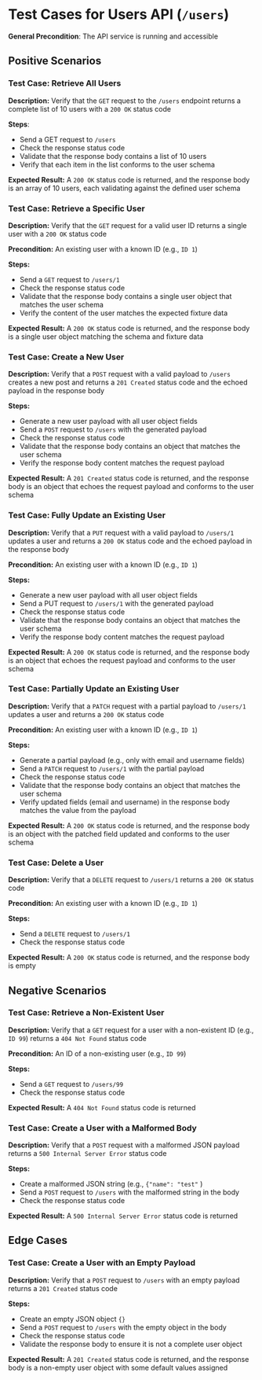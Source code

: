 <!-- markdownlint-disable MD026 MD024 MD013 -->

# Test Cases for Users API (`/users`)

**General Precondition**: The API service is running and accessible

## Positive Scenarios

### Test Case: Retrieve All Users

**Description:** Verify that the `GET` request to the `/users` endpoint returns a complete list of 10 users with a `200 OK` status code

**Steps**:

- Send a GET request to `/users`
- Check the response status code
- Validate that the response body contains a list of 10 users
- Verify that each item in the list conforms to the user schema

**Expected Result:** A `200 OK` status code is returned, and the response body is an array of 10 users, each validating against the defined user schema

### Test Case: Retrieve a Specific User

**Description:** Verify that the `GET` request for a valid user ID returns a single user with a `200 OK` status code

**Precondition:** An existing user with a known ID (e.g., `ID 1`)

**Steps:**

- Send a `GET` request to `/users/1`
- Check the response status code
- Validate that the response body contains a single user object that matches the user schema
- Verify the content of the user matches the expected fixture data

**Expected Result:** A `200 OK` status code is returned, and the response body is a single user object matching the schema and fixture data

### Test Case: Create a New User

**Description:** Verify that a `POST` request with a valid payload to `/users` creates a new post and returns a `201 Created` status code and the echoed payload in the response body

**Steps:**

- Generate a new user payload with all user object fields
- Send a `POST` request to `/users` with the generated payload
- Check the response status code
- Validate that the response body contains an object that matches the user schema
- Verify the response body content matches the request payload

**Expected Result:** A `201 Created` status code is returned, and the response body is an object that echoes the request payload and conforms to the user schema

### Test Case: Fully Update an Existing User

**Description:** Verify that a `PUT` request with a valid payload to `/users/1` updates a user and returns a `200 OK` status code and the echoed payload in the response body

**Precondition:** An existing user with a known ID (e.g., `ID 1`)

**Steps:**

- Generate a new user payload with all user object fields
- Send a PUT request to `/users/1` with the generated payload
- Check the response status code
- Validate that the response body contains an object that matches the user schema
- Verify the response body content matches the request payload

**Expected Result:** A `200 OK` status code is returned, and the response body is an object that echoes the request payload and conforms to the user schema

### Test Case: Partially Update an Existing User

**Description:** Verify that a `PATCH` request with a partial payload to `/users/1` updates a user and returns a `200 OK` status code

**Precondition:** An existing user with a known ID (e.g., `ID 1`)

**Steps:**

- Generate a partial payload (e.g., only with email and username fields)
- Send a `PATCH` request to `/users/1` with the partial payload
- Check the response status code
- Validate that the response body contains an object that matches the user schema
- Verify updated fields (email and username) in the response body matches the value from the payload

**Expected Result:** A `200 OK` status code is returned, and the response body is an object with the patched field updated and conforms to the user schema

### Test Case: Delete a User

**Description:** Verify that a `DELETE` request to `/users/1` returns a `200 OK` status code

**Precondition:** An existing user with a known ID (e.g., `ID 1`)

**Steps:**

- Send a `DELETE` request to `/users/1`
- Check the response status code

**Expected Result:** A `200 OK` status code is returned, and the response body is empty

## Negative Scenarios

### Test Case: Retrieve a Non-Existent User

**Description:** Verify that a `GET` request for a user with a non-existent ID (e.g., `ID 99`) returns a `404 Not Found` status code

**Precondition:** An ID of a non-existing user (e.g., `ID 99`)

**Steps:**

- Send a `GET` request to `/users/99`
- Check the response status code

**Expected Result:** A `404 Not Found` status code is returned

### Test Case: Create a User with a Malformed Body

**Description:** Verify that a `POST` request with a malformed JSON payload returns a `500 Internal Server Error` status code

**Steps:**

- Create a malformed JSON string (e.g., `{"name": "test"` )
- Send a `POST` request to `/users` with the malformed string in the body
- Check the response status code

**Expected Result:** A `500 Internal Server Error` status code is returned

## Edge Cases

### Test Case: Create a User with an Empty Payload

**Description:** Verify that a `POST` request to `/users` with an empty payload returns a `201 Created` status code

**Steps:**

- Create an empty JSON object `{}`
- Send a `POST` request to `/users` with the empty object in the body
- Check the response status code
- Validate the response body to ensure it is not a complete user object

**Expected Result:** A `201 Created` status code is returned, and the response body is a non-empty user object with some default values assigned
